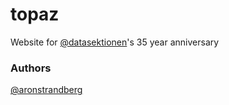 # topaz
Website for [@datasektionen](http://github.com/datasektionen)'s 35 year anniversary

### Authors
[@aronstrandberg](http://github.com/aronstrandberg)
